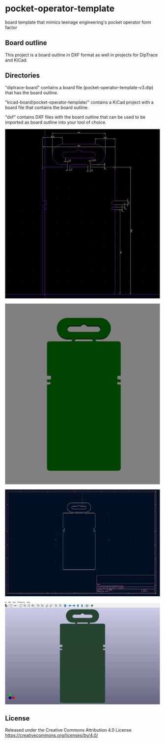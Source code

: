 # pocket-operator-template
 board template that mimics teenage engineering's pocket operator form factor


## Board outline 

This project is a board outline in DXF format as well in projects for DipTrace and KiCad.  

## Directories

"diptrace-board" contains a board file (pocket-operator-template-v3.dip) that has the board outline. 

"kicad-board/pocket-operator-template/" contains a KiCad project with a board file that contains the board outline.

"dxf" contains DXF files with the board outline that can be used to be imported as board outline into your tool of choice. 

![diptrace board](pictures/diptrace-board.JPG)

![diptrace 3d view](pictures/diptrace-board-3d-view.JPG)

![kicad board](pictures/kicad-board.JPG)

![kicad 3d view](pictures/kicad-board-3d-view.JPG)



## License

Released under the Creative Commons Attribution 4.0 License
https://creativecommons.org/licenses/by/4.0/


